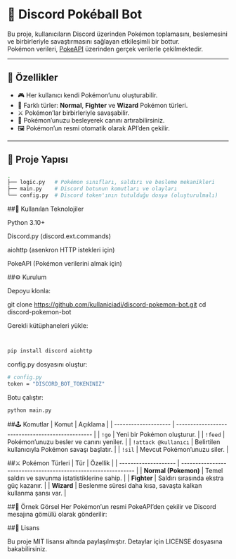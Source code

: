 # 🐉 Discord Pokéball Bot

Bu proje, kullanıcıların Discord üzerinden Pokémon toplamasını, beslemesini ve birbirleriyle savaştırmasını sağlayan etkileşimli bir bottur.  
Pokémon verileri, [PokeAPI](https://pokeapi.co/) üzerinden gerçek verilerle çekilmektedir.

---

## 🚀 Özellikler

- 🎮 Her kullanıcı kendi Pokémon’unu oluşturabilir.  
- 🧩 Farklı türler: **Normal**, **Fighter** ve **Wizard** Pokémon türleri.  
- ⚔️ Pokémon’lar birbirleriyle savaşabilir.  
- 🍎 Pokémon’unuzu besleyerek canını artırabilirsiniz.  
- 🖼️ Pokémon’un resmi otomatik olarak API’den çekilir.

---

## 🧠 Proje Yapısı

```bash
.
├── logic.py   # Pokémon sınıfları, saldırı ve besleme mekanikleri
├── main.py    # Discord botunun komutları ve olayları
└── config.py  # Discord token'ının tutulduğu dosya (oluşturulmalı)
```

##🧩 Kullanılan Teknolojiler

Python 3.10+

Discord.py (discord.ext.commands)

aiohttp (asenkron HTTP istekleri için)

PokeAPI (Pokémon verilerini almak için)


##⚙️ Kurulum

Depoyu klonla:

git clone https://github.com/kullaniciadi/discord-pokemon-bot.git
cd discord-pokemon-bot


Gerekli kütüphaneleri yükle:
```bash


pip install discord aiohttp
```

config.py dosyasını oluştur:
```bash
# config.py
token = "DISCORD_BOT_TOKENINIZ"
```

Botu çalıştır:
```bash
python main.py
```


##🕹️ Komutlar
| Komut                | Açıklama                                         |
| -------------------- | ------------------------------------------------ |
| `!go`                | Yeni bir Pokémon oluşturur.                      |
| `!feed`              | Pokémon’unuzu besler ve canını yeniler.          |
| `!attack @kullanıcı` | Belirtilen kullanıcıyla Pokémon savaşı başlatır. |
| `!sil`               | Mevcut Pokémon’unuzu siler.                      |



##⚔️ Pokémon Türleri
| Tür                  | Özellik                                                       |
| -------------------- | ------------------------------------------------------------- |
| **Normal (Pokemon)** | Temel saldırı ve savunma istatistiklerine sahip.              |
| **Fighter**          | Saldırı sırasında ekstra güç kazanır.                         |
| **Wizard**           | Beslenme süresi daha kısa, savaşta kalkan kullanma şansı var. |


##📸 Örnek Görsel
Her Pokémon’un resmi PokeAPI’den çekilir ve Discord mesajına gömülü olarak gönderilir:


##🧾 Lisans

Bu proje MIT lisansı altında paylaşılmıştır.
Detaylar için LICENSE
dosyasına bakabilirsiniz.



